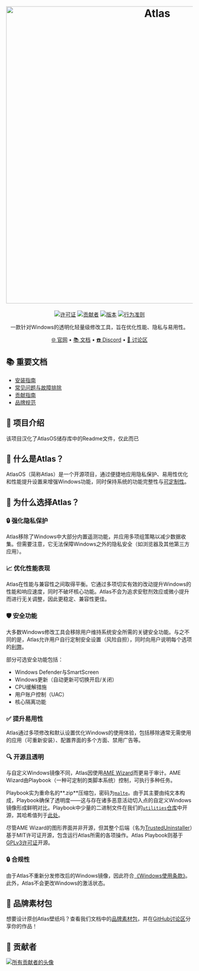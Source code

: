 <h1 align="center">
  <a href="http://atlasos.net" target="_blank"><img src="https://gcore.jsdelivr.net/gh/Atlas-OS/branding@main/banners/banner-v3.png" alt="Atlas" width="800"></a>
</h1>
  <p align="center">
    <a href="https://github.com/Atlas-OS/Atlas/blob/main/LICENSE"><img alt="许可证" src="https://img.shields.io/github/license/atlas-os/atlas?style=for-the-badge&logo=github&color=1A91FF"/></a>
    <a href="https://github.com/Atlas-OS/Atlas/graphs/contributors"><img alt="贡献者" src="https://img.shields.io/github/contributors/atlas-os/atlas?style=for-the-badge&color=1A91FF" /></a>
    <a href="https://github.com/Atlas-OS/Atlas/releases/latest"><img alt="版本" src="https://img.shields.io/github/release/atlas-os/atlas?style=for-the-badge&color=1A91FF" /></a>
    <a href="https://github.com/Atlas-OS/.github/blob/main/profile/CODE_OF_CONDUCT.md"><img alt="行为准则" src="https://img.shields.io/badge/Contributor%20Covenant-2.1-4baaaa.svg?style=for-the-badge&color=1A91FF" /></a>
  </p>
<p align="center">一款针对Windows的透明化轻量级修改工具，旨在优化性能、隐私与易用性。</p>

<p align="center">
  <a href="https://atlasos.net" target="_blank">🌐 官网</a>
  •
  <a href="https://docs.atlasos.net" target="_blank">📚 文档</a>
  •
  <a href="https://discord.atlasos.net" target="_blank">☎️ Discord</a>
  •
  <a href="https://github.com/Atlas-OS/Atlas/discussions" target="_blank">💬 讨论区</a>
</p>

## 📚 **重要文档**
- [安装指南](https://docs.atlasos.net/getting-started/installation/)
- [常见问题与故障排除](https://docs.atlasos.net/faq-and-troubleshooting/removed-features/)
- [贡献指南](https://docs.atlasos.net/contributions/)
- [品牌规范](https://docs.atlasos.net/branding/)

## 📕 项目介绍
该项目汉化了AtlasOS储存库中的Readme文件，仅此而已

## 🤔 什么是Atlas？

AtlasOS（简称Atlas）是一个开源项目，通过便捷地应用隐私保护、易用性优化和性能提升设置来增强Windows功能，同时保持系统的功能完整性与[可定制性](https://docs.atlasos.net/getting-started/post-installation/atlas-folder/general-configuration/)。

## 👀 为什么选择Atlas？
### 🔒 强化隐私保护
Atlas移除了Windows中大部分内置遥测功能，并应用多项组策略以减少数据收集。但需要注意，它无法保障Windows之外的隐私安全（如浏览器及其他第三方应用）。

### 📈 优化性能表现
Atlas在性能与兼容性之间取得平衡。它通过多项切实有效的改动提升Windows的性能和响应速度，同时不破坏核心功能。Atlas不会为追求安慰剂效应或微小提升而进行无关调整，因此更稳定、兼容性更佳。

### 🛡️ 安全功能
大多数Windows修改工具会移除用户维持系统安全所需的关键安全功能。与之不同的是，Atlas允许用户自行定制安全设置（风险自担），同时向用户说明每个选项的[利弊](https://docs.atlasos.net/getting-started/post-installation/atlas-folder/security/)。

部分可选安全功能包括：
- Windows Defender与SmartScreen
- Windows更新（自动更新可切换开启/关闭）
- CPU缓解措施
- 用户账户控制（UAC）
- 核心隔离功能

### ✅ 提升易用性
Atlas通过多项修改和默认设置优化Windows的使用体验，包括移除通常无需使用的应用（可重新安装）、配置界面的多个方面、禁用广告等。

### 🔍 开源且透明
与自定义Windows镜像不同，Atlas因使用[AME Wizard](https://ameliorated.io)而更易于审计。AME Wizard由Playbook（一种可定制的类脚本系统）控制，可执行多种任务。

Playbook实为重命名的**.zip**压缩包，密码为[`malte`](https://docs.ameliorated.io/developers/getting-started/creation.html)。由于其主要由纯文本构成，Playbook确保了透明度——这与存在诸多恶意活动切入点的自定义Windows镜像形成鲜明对比。Playbook中少量的二进制文件在我们的[`utilities`仓库](https://github.com/Atlas-OS/utilities)中开源，其哈希值列于[此处](https://github.com/Atlas-OS/Atlas/blob/main/src/playbook/Executables/AtlasModules/README.md)。

尽管AME Wizard的图形界面并非开源，但其整个后端（名为[TrustedUninstaller](https://github.com/Ameliorated-LLC/trusted-uninstaller-cli)）基于MIT许可证开源，包含运行Atlas所需的各项操作。Atlas Playbook则基于[GPLv3许可证](https://github.com/Atlas-OS/Atlas/blob/main/LICENSE)开源。

### 🔒 合规性
由于Atlas不重新分发修改后的Windows镜像，因此符合[《Windows使用条款》](https://www.microsoft.com/en-us/useterms/#areaheading-uid6738235)。此外，Atlas不会更改Windows的激活状态。

## 🎨 品牌素材包
想要设计原创Atlas壁纸吗？查看我们文档中的[品牌素材包](https://docs.atlasos.net/branding/)，并在[GitHub讨论区](https://github.com/Atlas-OS/Atlas/discussions/categories/community-artwork)分享你的作品！

## 💙 贡献者
<a href="https://github.com/Atlas-OS/Atlas/graphs/contributors" target="_blank"><img src="https://contrib.rocks/image?repo=Atlas-OS/Atlas&columns=18" alt="所有贡献者的头像"></a>
